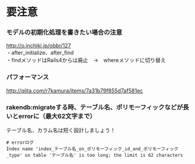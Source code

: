 
# 要注意


### モデルの初期化処理を書きたい場合の注意
http://o.inchiki.jp/obbr/127  
・after_initialize、after_find  
・findメソッドはRails4からは廃止　→　whereメソッドに切り替え  

### パフォーマンス
http://qiita.com/r7kamura/items/7a31b79f855d7af581ec  

### rakendb:migrateする時、テーブル名、ポリモーフィックなどが長いとerrorに（最大62文字まで）
テーブル名、カラム名は短く設計しましょう！  
```
# errorログ
Index name 'index_テーブル名_on_ポリモーフィック_id_and_ポリモーフィック_type' on table 'テーブル名' is too long; the limit is 62 characters
```

